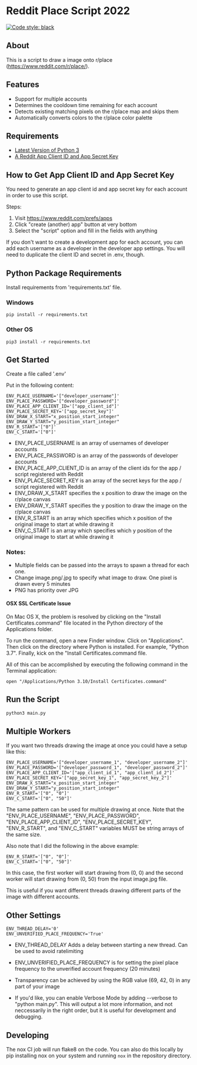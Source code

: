 # Reddit Place Script 2022

[![Code style: black](https://img.shields.io/badge/code%20style-black-000000.svg)](https://github.com/psf/black)

## About

This is a script to draw a image onto r/place (<https://www.reddit.com/r/place/>).

## Features

- Support for multiple accounts
- Determines the cooldown time remaining for each account
- Detects existing matching pixels on the r/place map and skips them
- Automatically converts colors to the r/place color palette

## Requirements

- [Latest Version of Python 3](https://www.python.org/downloads/)
- [A Reddit App Client ID and App Secret Key](https://www.reddit.com/prefs/apps)

## How to Get App Client ID and App Secret Key

You need to generate an app client id and app secret key for each account in order to use this script.

Steps:

1. Visit <https://www.reddit.com/prefs/apps>
2. Click "create (another) app" button at very bottom
3. Select the "script" option and fill in the fields with anything

If you don't want to create a development app for each account, you can add each username as a developer in the developer app settings. You will need to duplicate the client ID and secret in .env, though.

## Python Package Requirements

Install requirements from 'requirements.txt' file.

### Windows
```shell
pip install -r requirements.txt
```
### Other OS
```shell
pip3 install -r requirements.txt
```

## Get Started

Create a file called '.env'

Put in the following content:

```text
ENV_PLACE_USERNAME='["developer_username"]'
ENV_PLACE_PASSWORD='["developer_password"]'
ENV_PLACE_APP_CLIENT_ID='["app_client_id"]'
ENV_PLACE_SECRET_KEY='["app_secret_key"]'
ENV_DRAW_X_START="x_position_start_integer"
ENV_DRAW_Y_START="y_position_start_integer"
ENV_R_START='["0"]'
ENV_C_START='["0"]'
```

- ENV_PLACE_USERNAME is an array of usernames of developer accounts
- ENV_PLACE_PASSWORD is an array of the passwords of developer accounts
- ENV_PLACE_APP_CLIENT_ID is an array of the client ids for the app / script registered with Reddit
- ENV_PLACE_SECRET_KEY is an array of the secret keys for the app / script registered with Reddit
- ENV_DRAW_X_START specifies the x position to draw the image on the r/place canvas
- ENV_DRAW_Y_START specifies the y position to draw the image on the r/place canvas
- ENV_R_START is an array which specifies which x position of the original image to start at while drawing it
- ENV_C_START is an array which specifies which y position of the original image to start at while drawing it

### Notes:
- Multiple fields can be passed into the arrays to spawn a thread for each one.
- Change image.png/.jpg to specify what image to draw. One pixel is drawn every 5 minutes
- PNG has priority over JPG


#### OSX SSL Certificate Issue
On Mac OS X, the problem is resolved by clicking on the "Install Certificates.command" file located in the Python directory of the Applications folder.

To run the command, open a new Finder window. Click on "Applications". Then click on the directory where Python is installed. For example, "Python 3.7". Finally, kick on the "Install Certificates.command file.

All of this can be accomplished by executing the following command in the Terminal application:

`open "/Applications/Python 3.10/Install Certificates.command"`

## Run the Script

```python
python3 main.py
```

## Multiple Workers

If you want two threads drawing the image at once you could have a setup like this:

```text
ENV_PLACE_USERNAME='["developer_username_1", "developer_username_2"]'
ENV_PLACE_PASSWORD='["developer_password_1", "developer_password_2"]'
ENV_PLACE_APP_CLIENT_ID='["app_client_id_1", "app_client_id_2"]'
ENV_PLACE_SECRET_KEY='["app_secret_key_1", "app_secret_key_2"]'
ENV_DRAW_X_START="x_position_start_integer"
ENV_DRAW_Y_START="y_position_start_integer"
ENV_R_START='["0", "0"]'
ENV_C_START='["0", "50"]'
```

The same pattern can be used for multiple drawing at once. Note that the "ENV_PLACE_USERNAME", "ENV_PLACE_PASSWORD", "ENV_PLACE_APP_CLIENT_ID", "ENV_PLACE_SECRET_KEY", "ENV_R_START", and "ENV_C_START" variables MUST be string arrays of the same size.

Also note that I did the following in the above example:

```text
ENV_R_START='["0", "0"]'
ENV_C_START='["0", "50"]'
```

In this case, the first worker will start drawing from (0, 0) and the second worker will start drawing from (0, 50) from the input image.jpg file.

This is useful if you want different threads drawing different parts of the image with different accounts.

## Other Settings

```text
ENV_THREAD_DELAY='0'
ENV_UNVERIFIED_PLACE_FREQUENCY='True'
```

- ENV_THREAD_DELAY Adds a delay between starting a new thread. Can be used to avoid ratelimiting
- ENV_UNVERIFIED_PLACE_FREQUENCY is for setting the pixel place frequency to the unverified account frequency (20 minutes)

- Transparency can be achieved by using the RGB value (69, 42, 0) in any part of your image
- If you'd like, you can enable Verbose Mode by adding --verbose to "python main.py". This will output a lot more information, and not neccessarily in the right order, but it is useful for development and debugging.
## Developing
The nox CI job will run flake8 on the code. You can also do this locally by pip installing nox on your system and running
`nox` in the repository directory.
